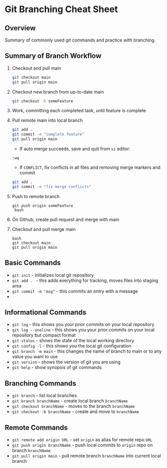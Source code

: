 # Git Branching Cheat Sheet

## Overview

Summary of commonly used git commands and practice with branching.

## Summary of Branch Workflow
1. Checkout and pull main
	```bash
	git checkout main
	git pull origin main
	```
1. Checkout new branch from up-to-date main
	``` bash
	git checkout -b someFeature
	```

1. Work, committing each completed task, until feature is complete
1. Pull remote main into local branch
	```bash
	git add .
	git commit -m "complete feature"
	git pull origin main
	```

	* If auto merge succeeds, save and quit from `vi` editor:
	```
	:wq
	```

	* If `CONFLICT`, fix conflicts in all files and removing merge markers and commit
	``` bash
	git add .
	git commit -m "fix merge conflicts"
	```
1. Push to remote branch
	```
	git push origin someFeature
	 bash 
	```
1. On Github, create pull request and merge with main
1. Checkout and pull merge main
	```
	bash
	git checkout main
	git pull origin main
	```


## Basic Commands
* `git init` - initializes local git repository
* `git add . ` - this adds everything for tracking, moves files into staging area
* `git commit -m "msg"` - this commits an entry with a message
* 

## Informational Commands
* `git log` - this shows you your prior commits on your local repository
* `git log --oneline` - this shows you your prior commits on your local repository but compact format
* `git status` - shows the state of the local working directory
* `git config -l` - this shows you the local git configuration
* `git branch -m main` - this changes the name of branch to main or to any value you want to use
* `git version` - shows the version of git you are using
* `git help` - show synopsis of git commands

## Branching Commands
* `git branch` - list local branches
* `git branch branchName` - create local branch `branchName`
* `git checkout branchName` - moves to the branch `branchName`
* `git checkout -b branchName` - create and move to `branchName`


## Remote Commands
* `git remote add origin URL` - set `origin` as alias for remote repo `URL`
* `git push origin branchName` - push local commits to `origin` repo on branch `branchName`
* `git pull origin main` - pull remote branch `branchName` into current local branch
